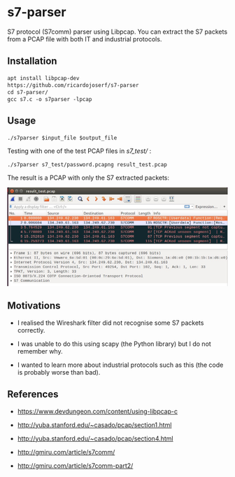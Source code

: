 # s7-parser

S7 protocol (S7comm) parser using Libpcap. You can extract the S7 packets from a PCAP file with both IT and industrial protocols.


## Installation

```
apt install libpcap-dev
https://github.com/ricardojoserf/s7-parser
cd s7-parser/
gcc s7.c -o s7parser -lpcap
```

## Usage

```
./s7parser $input_file $output_file
```

Testing with one of the test PCAP files in *s7_test/* :

```
./s7parser s7_test/password.pcapng result_test.pcap
```

The result is a PCAP with only the S7 extracted packets:

![image](images/image1.jpg)


## Motivations

 - I realised the Wireshark filter did not recognise some S7 packets correctly.

 - I was unable to do this using scapy (the Python library) but I do not remember why.
 
 - I wanted to learn more about industrial protocols such as this (the code is probably worse than bad).


## References

- https://www.devdungeon.com/content/using-libpcap-c

- http://yuba.stanford.edu/~casado/pcap/section1.html

- http://yuba.stanford.edu/~casado/pcap/section4.html

- http://gmiru.com/article/s7comm/

- http://gmiru.com/article/s7comm-part2/
